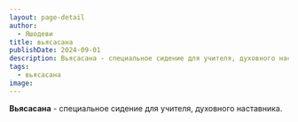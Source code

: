 ```yaml
---
layout: page-detail
author:
  - Яшодеви
title: вьясасана
publishDate: 2024-09-01
description: Вьясасана - специальное сидение для учителя, духовного наставника.
tags:
  - вьясасана
image:
---
```

**Вьясасана** - специальное сидение для учителя, духовного наставника.

